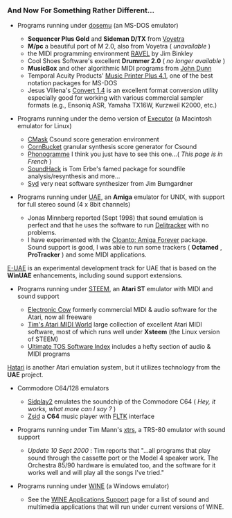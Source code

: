 ### And Now For Something Rather Different...

  * Programs running under [dosemu](http://www.dosemu.org) (an MS-DOS emulator)

    * **Sequencer Plus Gold** and **Sideman D/TX** from [Voyetra](http://www.voyetra-turtle-beach.com)
    * **M/pc** a beautiful port of M 2.0, also from Voyetra ( _unavailable_ ) 
    * the MIDI programming environment [RAVEL](ftp://ftp.cs.pdx.edu/pub/music/ravel/) by Jim Binkley 
    * Cool Shoes Software's excellent **Drummer 2.0** ( _no longer available_ ) 
    * **MusicBox** and other algorithmic MIDI programs from [John Dunn](http://algoart.com/)
    * Temporal Acuity Products' [Music Printer Plus 4.1](http://www.midi-classics.com/p466.htm), one of the best notation packages for MS-DOS 
    * Jesus Villena's [Convert 1.4](http://www.soundtrackers.de/convert_without_frames.html) is an excellent format conversion utility especially good for working with various commercial sampler formats (e.g., Ensoniq ASR, Yamaha TX16W, Kurzweil K2000, etc.) 

  * Programs running under the demo version of [Executor](http://www.ardi.com/) (a Macintosh emulator for Linux)

    * [CMask](http://www.kgw.tu-berlin.de/~abart/CMaskMan/CMask-Manual.htm) Csound score generation environment 
    * [CornBucket](http://www.soundhack.com/freeware.php) granular synthesis score generator for Csound 
    * [Phonogramme](http://www.ai.univ-paris8.fr/~vi/phonogramme/phonogramme.html) I think you just have to see this one...( _This page is in French_ ) 
    * [SoundHack](http://www.soundhack.com/) is Tom Erbe's famed package for soundfile analysis/resynthesis and more... 
    * [Syd](http://www.jbum.com/syd/) very neat software synthesizer from Jim Bumgardner 

  * Programs running under [UAE](http://uae.coresystems.de/), an **Amiga** emulator for UNIX, with support for full stereo sound (4 x 8bit channels) 

    * Jonas Minnberg reported (Sept 1998) that sound emulation is perfect and that he uses the software to run [Delitracker](http://www.unary.de/delitracker/) with no problems. 
    * I have experimented with the [Cloanto: Amiga Forever](http://www.amigaforever.com/) package. Sound support is good, I was able to run some trackers ( **Octamed** , **ProTracker** ) and some MIDI applications. 

[E-UAE](http://www.rcdrummond.net/uae/) is an experimental development track
for UAE that is based on the **WinUAE** enhancements, including sound support
extensions.

  * Programs running under [STEEM](http://steem.atari.org), an **Atari ST** emulator with MIDI and sound support 

    * [Electronic Cow](http://dspace.dial.pipex.com/electronic_cow/cownet.shtml) formerly commercial MIDI & audio software for the Atari, now all freeware 
    * [Tim's Atari MIDI World](http://tamw.atari-users.net/timidi.htm) large collection of excellent Atari MIDI software, most of which runs well under **Xsteem** (the Linux version of STEEM) 
    * [Ultimate TOS Software Index](http://membres.lycos.fr/falkweb/utsi.htm) includes a hefty section of audio & MIDI programs 

[Hatari](http://hatari.sourceforge.net/) is another Atari emulation system,
but it utilizes technology from the **UAE** project.

  * Commodore C64/128 emulators

    * [Sidplay2](http://sidplay2.sourceforge.net/) emulates the soundchip of the Commodore C64 ( _Hey, it works, what more can I say ?_ ) 
    * [Zsid](http://membres.lycos.fr/vpenne/Zsid/) a **C64** music player with [FLTK](http://fltk.easysw.com) interface 

  * Programs running under Tim Mann's [xtrs](http://www.tim-mann.org/trs80.html), a TRS-80 emulator with sound support 

    * _Update 10 Sept 2000_ : Tim reports that "...all programs that play sound through the cassette port or the Model 4 speaker work. The Orchestra 85/90 hardware is emulated too, and the software for it works well and will play all the songs I've tried." 

  * Programs running under [WINE](http://www.winehq.com) (a Windows emulator)

    * See the [WINE Applications Support](http://appdb.winehq.org/) page for a list of sound and multimedia applications that will run under current versions of WINE.  

